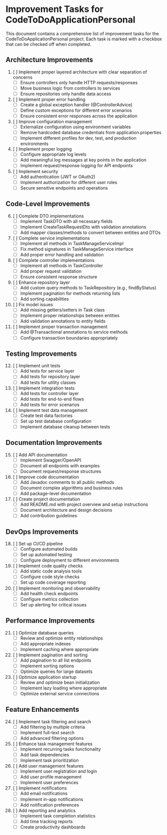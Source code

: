# Improvement Tasks for CodeToDoApplicationPersonal

This document contains a comprehensive list of improvement tasks for the CodeToDoApplicationPersonal project. Each task is marked with a checkbox that can be checked off when completed.

## Architecture Improvements

1. [ ] Implement proper layered architecture with clear separation of concerns
   - [ ] Ensure controllers only handle HTTP requests/responses
   - [ ] Move business logic from controllers to services
   - [ ] Ensure repositories only handle data access

2. [ ] Implement proper error handling
   - [ ] Create a global exception handler (@ControllerAdvice)
   - [ ] Define custom exceptions for different error scenarios
   - [ ] Ensure consistent error responses across the application

3. [ ] Improve configuration management
   - [ ] Externalize configuration using environment variables
   - [ ] Remove hardcoded database credentials from application.properties
   - [ ] Implement different profiles for dev, test, and production environments

4. [ ] Implement proper logging
   - [ ] Configure appropriate log levels
   - [ ] Add meaningful log messages at key points in the application
   - [ ] Implement request/response logging for API endpoints

5. [ ] Implement security
   - [ ] Add authentication (JWT or OAuth2)
   - [ ] Implement authorization for different user roles
   - [ ] Secure sensitive endpoints and operations

## Code-Level Improvements

6. [ ] Complete DTO implementations
   - [ ] Implement TaskDTO with all necessary fields
   - [ ] Implement CreateTaskRequestDto with validation annotations
   - [ ] Add mapper classes/methods to convert between entities and DTOs

7. [ ] Complete service implementations
   - [ ] Implement all methods in TaskManageServiceImpl
   - [ ] Fix method signatures in TaskManageService interface
   - [ ] Add proper error handling and validation

8. [ ] Complete controller implementations
   - [ ] Implement all methods in TaskController
   - [ ] Add proper request validation
   - [ ] Ensure consistent response structure

9. [ ] Enhance repository layer
   - [ ] Add custom query methods to TaskRepository (e.g., findByStatus)
   - [ ] Implement pagination for methods returning lists
   - [ ] Add sorting capabilities

10. [ ] Fix model issues
    - [ ] Add missing getters/setters in Task class
    - [ ] Implement proper relationships between entities
    - [ ] Add validation annotations to entity fields

11. [ ] Implement proper transaction management
    - [ ] Add @Transactional annotations to service methods
    - [ ] Configure transaction boundaries appropriately

## Testing Improvements

12. [ ] Implement unit tests
    - [ ] Add tests for service layer
    - [ ] Add tests for repository layer
    - [ ] Add tests for utility classes

13. [ ] Implement integration tests
    - [ ] Add tests for controller layer
    - [ ] Add tests for end-to-end flows
    - [ ] Add tests for error scenarios

14. [ ] Implement test data management
    - [ ] Create test data factories
    - [ ] Set up test database configuration
    - [ ] Implement database cleanup between tests

## Documentation Improvements

15. [ ] Add API documentation
    - [ ] Implement Swagger/OpenAPI
    - [ ] Document all endpoints with examples
    - [ ] Document request/response structures

16. [ ] Improve code documentation
    - [ ] Add Javadoc comments to all public methods
    - [ ] Document complex algorithms and business rules
    - [ ] Add package-level documentation

17. [ ] Create project documentation
    - [ ] Add README.md with project overview and setup instructions
    - [ ] Document architecture and design decisions
    - [ ] Add contribution guidelines

## DevOps Improvements

18. [ ] Set up CI/CD pipeline
    - [ ] Configure automated builds
    - [ ] Set up automated testing
    - [ ] Configure deployment to different environments

19. [ ] Implement code quality checks
    - [ ] Add static code analysis tools
    - [ ] Configure code style checks
    - [ ] Set up code coverage reporting

20. [ ] Implement monitoring and observability
    - [ ] Add health check endpoints
    - [ ] Configure metrics collection
    - [ ] Set up alerting for critical issues

## Performance Improvements

21. [ ] Optimize database queries
    - [ ] Review and optimize entity relationships
    - [ ] Add appropriate indexes
    - [ ] Implement caching where appropriate

22. [ ] Implement pagination and sorting
    - [ ] Add pagination to all list endpoints
    - [ ] Implement sorting options
    - [ ] Optimize queries for large datasets

23. [ ] Optimize application startup
    - [ ] Review and optimize bean initialization
    - [ ] Implement lazy loading where appropriate
    - [ ] Optimize external service connections

## Feature Enhancements

24. [ ] Implement task filtering and search
    - [ ] Add filtering by multiple criteria
    - [ ] Implement full-text search
    - [ ] Add advanced filtering options

25. [ ] Enhance task management features
    - [ ] Implement recurring tasks functionality
    - [ ] Add task dependencies
    - [ ] Implement task prioritization

26. [ ] Add user management features
    - [ ] Implement user registration and login
    - [ ] Add user profile management
    - [ ] Implement user preferences

27. [ ] Implement notifications
    - [ ] Add email notifications
    - [ ] Implement in-app notifications
    - [ ] Add notification preferences

28. [ ] Add reporting and analytics
    - [ ] Implement task completion statistics
    - [ ] Add time tracking reports
    - [ ] Create productivity dashboards
